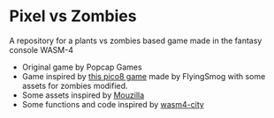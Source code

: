 # Pixel vs Zombies

A repository for a plants vs zombies based game made in the fantasy console WASM-4

- Original game by Popcap Games
- Game inspired by [this pico8 game](https://www.lexaloffle.com/bbs/?tid=42252) made by FlyingSmog with some assets for zombies modified.
- Some assets inspired by [Mouzilla](https://gamejolt.com/p/8bit-plants-vs-zombies-plants-gba9swd3)
- Some functions and code inspired by [wasm4-city](https://github.com/jzeiber/wasm4-city/tree/master)